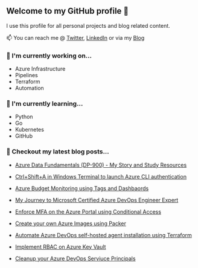 ## Welcome to my GitHub profile 👋

I use this profile for all personal projects and blog related content.

📫 You can reach me @ [Twitter](https://twitter.com/OfficialCookJ), [LinkedIn](https://www.linkedin.com/in/cookjames) or via my [Blog](https://jamescook.dev)

### 🔭 I'm currently working on...

- Azure Infrastructure
- Pipelines
- Terraform
- Automation

### 🌱 I'm currently learning...

- Python
- Go
- Kubernetes
- GitHub

### 📰 Checkout my latest blog posts...

- [Azure Data Fundamentals (DP-900) - My Story and Study Resources](https://jamescook.dev/azure-dp900-storyandstudyresources)

- [Ctrl+Shift+A in Windows Terminal to launch Azure CLI authentication](https://jamescook.dev/ctrlshifta-windowsterminal-azurecli)

- [Azure Budget Monitoring using Tags and Dashbaords](https://jamescook.dev/azure-budget-monitoring-using-tags-and-dashboards)

- [My Journey to Microsoft Certified Azure DevOps Engineer Expert](https://jamescook.dev/my-journey-azure-devops-expert)

- [Enforce MFA on the Azure Portal using Conditional Access](https://jamescook.dev/mfa-on-azure-portal)

- [Create your own Azure Images using Packer](https://jamescook.dev/azure-images-using-packer)

- [Automate Azure DevOps self-hosted agent installation using Terraform](https://jamescook.dev/azuredevops-linux-agent-install-using-terraform)

- [Implement RBAC on Azure Key Vault](https://jamescook.dev/implement-rbac-on-azure-key-vault)

- [Cleanup your Azure DevOps Serviuce Principals](https://jamescook.dev/cleanup-azure-devops-service-principals)
